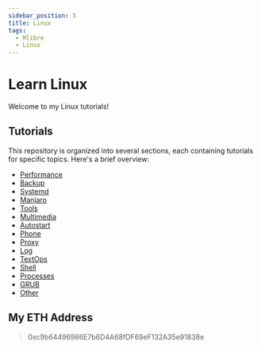 ```yaml
---
sidebar_position: 3
title: Linux
tags:
  - Mlibre
  - Linux
---
```


# Learn Linux

Welcome to my Linux tutorials!

## Tutorials

This repository is organized into several sections, each containing tutorials for specific topics. Here's a brief overview:

* [Performance](./performance.md)
* [Backup](./backup.md)
* [Systemd](./systemd.md)
* [Manjaro](./manjaro.md)
* [Tools](./tools.md)
* [Multimedia](./game%20and%20graphic.md)
* [Autostart](./autostart.md)
* [Phone](./phone.md)
* [Proxy](./proxy.md)
* [Log](./log.md)
* [TextOps](./textOps.md)
* [Shell](./shell.md)
* [Processes](./processes.md)
* [GRUB](./grub.md)
* [Other](./other.md)

## My ETH Address

> 0xc9b64496986E7b6D4A68fDF69eF132A35e91838e

